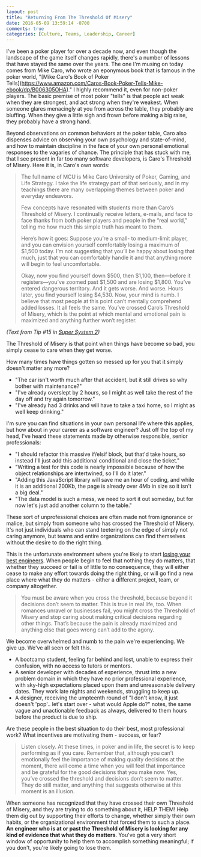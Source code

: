 ```yaml
---
layout: post
title: "Returning From The Threshold Of Misery"
date: 2016-05-09 13:59:14 -0700
comments: true
categories: [Culture, Teams, Leadership, Career]
---
```

I've been a poker player for over a decade now, and even though the landscape of the game itself changes rapidly, there's a number of lessons that have stayed the same over the years.<!-- more --> The one I'm musing on today comes from Mike Caro, who wrote an eponymous book that is famous in the poker world, "[Mike Caro's Book of Poker Tells])https://www.amazon.com/Caros-Book-Poker-Tells-Mike-ebook/dp/B006305OHA)." I highly recommend it, even for non-poker players. The basic premise of most poker "tells" is that people act weak when they are strongest, and act strong when they're weakest. When someone glares menacingly at you from across the table, they probably are bluffing. When they give a little sigh and frown before making a big raise, they probably have a strong hand.

Beyond observations on common behaviors at the poker table, Caro also dispenses advice on observing your own psychology and state-of-mind, and how to maintain discipline in the face of your own personal emotional responses to the vagaries of chance. The principle that has stuck with me, that I see present in far too many software developers, is Caro's Threshold of Misery. Here it is, in Caro's own words:

>  The full name of MCU is Mike Caro University of Poker, Gaming, and Life Strategy. I take the life strategy part of that seriously, and in my teachings there are many overlapping themes between poker and everyday endeavors.
>
>Few concepts have resonated with students more than Caro’s Threshold of Misery. I continually receive letters, e-mails, and face to face thanks from both poker players and people in the “real world,” telling me how much this simple truth has meant to them.
>
>  Here’s how it goes: Suppose you’re a small- to medium-limit player, and you can envision yourself comfortably losing a maximum of $1,500 today. I’m not suggesting that you’ll be happy about losing that much, just that you can comfortably handle it and that anything more will begin to feel uncomfortable.
>
>  Okay, now you find yourself down $500, then $1,100, then—before it registers—you’ve zoomed past $1,500 and are losing $1,800. You’ve entered dangerous territory. And it gets worse. And worse. Hours later, you find yourself losing $4,530. Now, your mind is numb. I believe that most people at this point can’t mentally comprehend added losses. It all feels the same. You’ve crossed Caro’s Threshold of Misery, which is the point at which mental and emotional pain is maximized and anything further won’t register.

*(Text from Tip #15 in [Super System 2](http://www.amazon.com/Doyle-Brunsons-Super-System-Course/dp/1580421369))*

The Threshold of Misery is that point when things have become so bad, you simply cease to care when they get worse.

How many times have things gotten so messed up for you that it simply doesn't matter any more?

+ "The car isn't worth much after that accident, but it still drives so why bother with maintenance?"
+ "I've already overslept by 2 hours, so I might as well take the rest of the day off and try again tomorrow."
+ "I've already had 3 drinks and will have to take a taxi home, so I might as well keep drinking."

I'm sure you can find situations in your own personal life where this applies, but how about in your career as a software engineer? Just off the top of my head, I've heard these statements made by otherwise responsible, senior professionals:

+ "I should refactor this massive if/elsif block, but that'd take hours, so instead I'll just add this additional conditional and close the ticket."
+ "Writing a test for this code is nearly impossible because of how the object relationships are intertwined, so I'll do it later."
+ "Adding this JavaScript library will save me an hour of coding, and while it is an additional 200Kb, the page is already over 4Mb in size so it isn't a big deal."
+ "The data model is such a mess, we need to sort it out someday, but for now let's just add another column to the table."

These sort of unprofessional choices are often made not from ignorance or malice, but simply from someone who has crossed the Threshold of Misery. It's not just individuals who can stand teetering on the edge of simply not caring anymore, but teams and entire organizations can find themselves without the desire to do the right thing.

This is the unfortunate environment where you're likely to start [losing your best engineers](http://brucefwebster.com/2008/04/11/the-wetware-crisis-the-dead-sea-effect/). When people begin to feel that nothing they do matters, that whether they succeed or fail is of little to no consequence, they will either cease to make any effort towards doing the right thing, or will go find a new place where what they do matters - either a different project, team, or company altogether.

> You must be aware when you cross the threshold, because beyond it decisions don’t seem to matter. This is true in real life, too. When romances unravel or businesses fail, you might cross the Threshold of Misery and stop caring about making critical decisions regarding other things. That’s because the pain is already maximized and anything else that goes wrong can’t add to the agony.

We become overwhelmed and numb to the pain we're experiencing. We give up. We've all seen or felt this.

+ A bootcamp student, feeling far behind and lost, unable to express their confusion, with no access to tutors or mentors.
+ A senior developer with decades of experience, thrust into a new problem domain in which they have no prior professional experience, with sky-high expectations placed upon them and unreasonable delivery dates. They work late nights and weekends, struggling to keep up.
+ A designer, receiving the umpteenth round of "I don't know, it just doesn't 'pop'.. let's start over - what would Apple do?" notes, the same vague and unactionable feedback as always, delivered to them hours before the product is due to ship.

Are these people in the best situation to do their best, most professional work? What incentives are motivating them - success, or fear?

> Listen closely. At these times, in poker and in life, the secret is to keep performing as if you care. Remember that, although you can’t emotionally feel the importance of making quality decisions at the moment, there will come a time when you will feel that importance and be grateful for the good decisions that you make now. Yes, you’ve crossed the threshold and decisions don’t seem to matter. They do still matter, and anything that suggests otherwise at this moment is an illusion.

When someone has recognized that they have crossed their own Threshold of Misery, and they are trying to do something about it, HELP THEM! Help them dig out by supporting their efforts to change, whether simply their own habits, or the organizational environment that forced them to such a place. **An engineer who is at or past the Threshold of Misery is looking for any kind of evidence that what they do matters**. You've got a very short window of opportunity to help them to accomplish something meaningful; if you don't, you're likely going to lose them.
